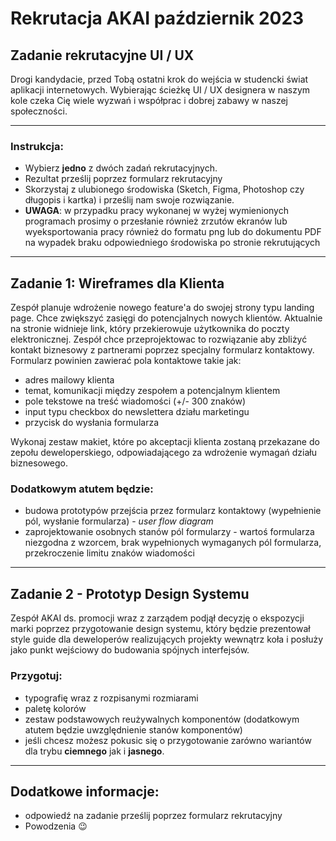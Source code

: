 # Rekrutacja AKAI październik 2023
## Zadanie rekrutacyjne UI / UX 
Drogi kandydacie, przed Tobą ostatni krok do wejścia w studencki świat aplikacji internetowych. Wybierając ścieżkę UI / UX designera w naszym kole czeka Cię wiele wyzwań i współprac i dobrej zabawy w naszej społeczności. 

---

### Instrukcja:
- Wybierz **jedno** z dwóch zadań rekrutacyjnych.
- Rezultat prześlij poprzez formularz rekrutacyjny
- Skorzystaj z ulubionego środowiska (Sketch, Figma, Photoshop czy długopis i kartka) i prześlij nam swoje rozwiązanie.
- **UWAGA**: w przypadku pracy wykonanej w wyżej wymienionych programach prosimy o przesłanie również zrzutów ekranów lub wyeksportowania pracy również do formatu png lub do dokumentu PDF na wypadek braku odpowiedniego środowiska po stronie rekrutujących

---

## Zadanie 1: Wireframes dla Klienta
Zespół planuje wdrożenie nowego feature'a do swojej strony typu landing page. Chce zwiększyć zasięgi do potencjalnych nowych klientów. Aktualnie na stronie widnieje link, który przekierowuje użytkownika do poczty elektronicznej. Zespół chce przeprojektowac to rozwiązanie aby zbliżyć kontakt biznesowy z partnerami poprzez specjalny formularz kontaktowy.
Formularz powinien zawierać pola kontaktowe takie jak:
- adres mailowy klienta
- temat, komunikacji między zespołem a potencjalnym klientem
- pole tekstowe na treść wiadomości (+/- 300 znaków)
- input typu checkbox do newslettera działu marketingu
- przycisk do wysłania formularza

Wykonaj zestaw makiet, które po akceptacji klienta zostaną przekazane do zepołu deweloperskiego, odpowiadającego za wdrożenie wymagań działu biznesowego.
### Dodatkowym atutem będzie:
- budowa prototypów przejścia przez formularz kontaktowy (wypełnienie pól, wysłanie formularza) - *user flow diagram*
- zaprojektowanie osobnych stanów pól formularzy - wartoś formularza niezgodna z wzorcem, brak wypełnionych wymaganych pól formularza, przekroczenie limitu znaków wiadomości

---

## Zadanie 2 - Prototyp Design Systemu
Zespół AKAI ds. promocji wraz z zarządem podjął decyzję o ekspozycji marki poprzez przygotowanie design systemu, który będzie prezentował style guide dla deweloperów realizujących projekty wewnątrz koła i posłuży jako punkt wejściowy do budowania spójnych interfejsów.
### Przygotuj:
- typografię wraz z rozpisanymi rozmiarami
- paletę kolorów
- zestaw podstawowych reużywalnych komponentów (dodatkowym atutem będzie uwzględnienie stanów komponentów)
- jeśli chcesz możesz pokusic się o przygotowanie zarówno wariantów dla trybu **ciemnego** jak i **jasnego**.

---
## Dodatkowe informacje:
- odpowiedź na zadanie prześlij poprzez formularz rekrutacyjny
- Powodzenia 😉